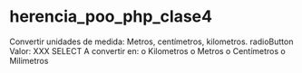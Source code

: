 # herencia_poo_php_clase4
Convertir unidades de medida:  Metros, centímetros, kilometros.  radioButton  Valor: XXX SELECT A convertir en: o Kilometros o Metros o Centímetros o Milimetros
